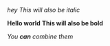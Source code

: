 *hey*
_This will also be italic_

**Hello world**
__This will also be bold__

_You **can** combine them_
